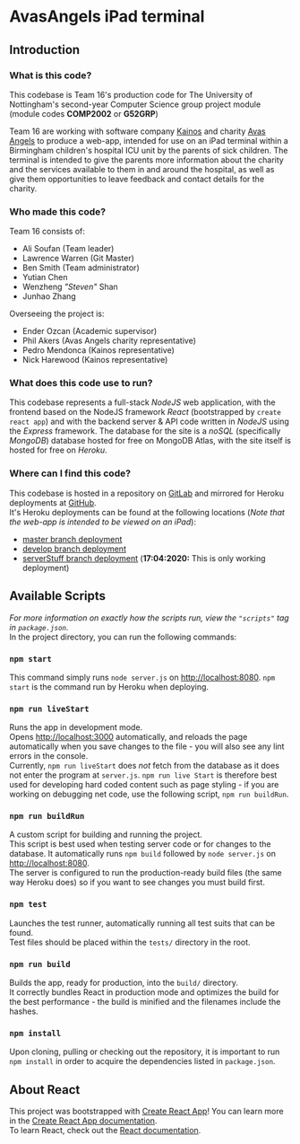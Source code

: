 # AvasAngels iPad terminal

## Introduction

### **What is this code?**

This codebase is Team 16's production code for The University of Nottingham's second-year Computer Science group project module (module codes **COMP2002** or **G52GRP**) <br>

Team 16 are working with software company [Kainos](https://www.kainos.com/) and charity [Avas Angels](https://www.avas-angels.com/) to produce a web-app, intended for use on an iPad terminal within a Birmingham children's hospital ICU unit by the parents of sick children. The terminal is intended to give the parents more information about the charity and the services available to them in and around the hospital, as well as give them opportunities to leave feedback and contact details for the charity.

### **Who made this code?**

Team 16 consists of:

- Ali Soufan (Team leader)
- Lawrence Warren (Git Master)
- Ben Smith (Team administrator)
- Yutian Chen
- Wenzheng _"Steven"_ Shan
- Junhao Zhang

Overseeing the project is:

- Ender Ozcan (Academic supervisor)
- Phil Akers (Avas Angels charity representative)
- Pedro Mendonca (Kainos representative)
- Nick Harewood (Kainos representative)

### **What does this code use to run?**

This codebase represents a full-stack _NodeJS_ web application, with the frontend based on the NodeJS framework _React_ (bootstrapped by `create react app`) and with the backend server & API code written in _NodeJS_ using the _Express_ framework. The database for the site is a _noSQL_ (specifically _MongoDB_) database hosted for free on MongoDB Atlas, with the site itself is hosted for free on _Heroku_.

### **Where can I find this code?**

This codebase is hosted in a repository on [GitLab](https://projects.cs.nott.ac.uk/COMP2002/2019-2020/team16_project) and mirrored for Heroku deployments at [GitHub](https://github.com/psyljw/team16_project). <br>
It's Heroku deployments can be found at the following locations (_Note that the web-app is intended to be viewed on an iPad_):

- [master branch deployment](https://avas-angels.herokuapp.com/ "Main project deployment") <br>
- [develop branch deployment](https://avas-angels-develop.herokuapp.com/ "Develop branch deployment") <br>
- [serverStuff branch deployment](http://avas-angels-develop-server.herokuapp.com/ "Current working deployment") (**17:04:2020:** This is only working deployment)

## Available Scripts

_For more information on exactly how the scripts run, view the `"scripts"` tag in `package.json`._ <br> In the project directory, you can run the following commands:

### **`npm start`**

This command simply runs `node server.js` on [http://localhost:8080](http://localhost:8080). `npm start` is the command run by Heroku when deploying.

### **`npm run liveStart`**

Runs the app in development mode.<br>
Opens [http://localhost:3000](http://localhost:3000) automatically, and reloads the page automatically when you save changes to the file - you will also see any lint errors in the console.<br>
Currently, `npm run liveStart` does _not_ fetch from the database as it does not enter the program at `server.js`. `npm run live Start` is therefore best used for developing hard coded content such as page styling - if you are working on debugging net code, use the following script, `npm run buildRun`.<br>

### **`npm run buildRun`**

A custom script for building and running the project. <br>
This script is best used when testing server code or for changes to the database. It automatically runs `npm build` followed by `node server.js` on [http://localhost:8080](http://localhost:8080). <br>
The server is configured to run the production-ready build files (the same way Heroku does) so if you want to see changes you must build first.

### **`npm test`**

Launches the test runner, automatically running all test suits that can be found. <br>
Test files should be placed within the `tests/` directory in the root.

### **`npm run build`**

Builds the app, ready for production, into the `build/` directory.<br />
It correctly bundles React in production mode and optimizes the build for the best performance - the build is minified and the filenames include the hashes.

### **`npm install`**

Upon cloning, pulling or checking out the repository, it is important to run `npm install` in order to acquire the dependencies listed in `package.json`.

## About React

This project was bootstrapped with [Create React App](https://github.com/facebook/create-react-app "Create React App GitHub repository")!
You can learn more in the [Create React App documentation](https://facebook.github.io/create-react-app/docs/getting-started). <br>
To learn React, check out the [React documentation](https://reactjs.org/).
